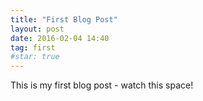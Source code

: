 ```yaml
---
title: "First Blog Post"
layout: post
date: 2016-02-04 14:40
tag: first
#star: true
---
```


This is my first blog post - watch this space!
